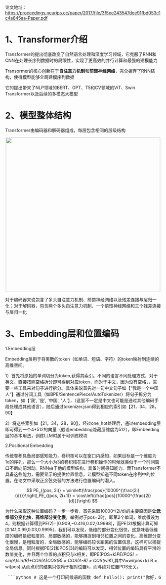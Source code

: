 论文地址：https://proceedings.neurips.cc/paper/2017/file/3f5ee243547dee91fbd053c1c4a845aa-Paper.pdf

# 1、Transformer介绍

Transformer的提出彻底改变了自然语言处理和深度学习领域，它克服了RNN和CNN在处理长序列数据时的局限性，实现了更高效的并行计算和最强的建模能力  

Transormer的核心创新在于**自注意力机制**和**前馈神经网络**，完全摒弃了RNN结构，使得模型能够全局建模序列数据  

它的提出带来了NLP领域的BERT、GPT、T5和CV领域的ViT、Swin Transformer以及后续的多模态大模型

# 2、模型整体结构

Transformer由编码器和解码器组成，每层包含相同的层级结构  
<div align=center>
  <img src="https://github.com/user-attachments/assets/80fb98d0-ff3c-4189-ae85-252294d930ba" width="500" />
</div>

对于编码器来说包含了多头自注意力机制、前馈神经网络以及残差连接与层归一化；对于解码器，包含两个多头自注意力机制、一个前馈神经网络和三个残差连接与层归一化

# 3、Embedding层和位置编码  
1.Embedding层  

Embedding层用于将离散的token（如单词、短语、字符）的token映射到连续的高维空间。  

1）首先将原始的单词切分为token,获得其索引。不同的语言不同处理方式，对于英文，直接按照空格拆分即可得到对应token，而对于中文，因为没有空格，，需要一些工具来对句子进行拆分。具体来说首先对一句中文句子如【“我是一个中国人”】通过分词工具（如BPE/SentencePiece/AutoTokenizer）将句子拆分为token，如【'我', '是', '中国', '人'】，（这里不一定是中文也可能是通过其他编码手段处理成其他语言），随后通过tokenizer.json得到相应的索引如【21，34，28，90】    

2）将这些索引如【21，34，28，90】，经过one_hot处理后，通过embedding层即可得到一个4*512的向量（假设embedding隐藏层维度为512），即Embeeding层的基本用法，训练LLM时属于可训练模块  

2.Positional Embedding  

传统卷积具备局部感知能力，卷积核可以在窗口内感知，如果目标是一个维度为1d的序列，那么一个大小为3的卷积核在进行卷积操作的时候就类似于一个时间窗口不断向前滑动。RNN由于他的模型结构，具备时间感知能力。而Transformer不具备这些能力，需要显示的提供位置信息，让模型知道不同token在序列中的位置。在论文中采取正余弦交替的方法进行位置编码的潜入。  
<center>

$$
PE_{(pos, 2i)} = \sin\left(\frac{pos}{10000^{\frac{2i}{d}}}\right),PE_{(pos, 2i+1)} = \cos\left(\frac{pos}{10000^{\frac{2i}{d}}}\right)
$$

</center>

为什么采取这种位置编码？一步一步看，首先采取10000^(2i/d)的主要原因是**让低维部分变化快**，**高维部分变化慢**，举例对于pos=2时，即第2个单词，维度假设为4，则根据计算得到PE(2)=[0.909,−0.416,0.02,0.9998]，而PE(3)根据计算可知[0.141,0.99,0.03,0.9995]，我们可以发现，低维的部分变化很快，这意味着低维度的编码是细粒度的、局部敏感的，能够捕捉到相邻位置之间的变化，高维部分变化很慢，是粗粒度的，全局敏感的，能够编码较长距离的位置信息，这样可以捕捉全局信息。同时根据PE[2]和POS[3]的编码可以发现，相邻位置的编码具有平滑的数值变化，并且两个位置的点积只与k相关，即PE(POS+k)*PE(POS) = sin(A)sin(B)+COS(A)COS(B) = COS(A-B) = COS(wi*K),其中A=wi(pos+k) B = wi(pos),从而点积的结果只依赖于相对位置k，而与绝对位置POS无关。
<pre> ```python # 这是一个打印问候语的函数 def hello(): print("你好，GitHub！") ``` </pre>
